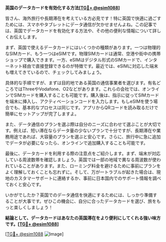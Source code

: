 **英国のデータカードを有効化する方法[[TG💪+ @esim1088](https://t.me/s/esim1088)]**

皆さん、海外旅行や長期滞在を考えている方必見です！特に英国で快適に過ごすためには、スマホやタブレットにデータ通信が欠かせませんよね。この記事では、英国でデータカードを有効化する方法や、その他の便利な情報について詳しくお伝えします。

まず、英国で使えるデータカードにはいくつかの種類があります。一つは物理的なSIMカード、もう一つはeSIMです。物理SIMカードは通常、空港や街中の携帯ショップで購入できます。一方、eSIMはデジタル形式のSIMカードで、インターネット経由で直接登録できるのが特徴です。最近では、eSIMに対応した端末も増えてきているので、チェックしてみましょう。

具体的な手順ですが、まずは目的地である英国の通信事業者を選びます。有名どころではThreeやVodafone、O2などがあります。これらの会社では、オンラインでSIMカードを購入することも可能です。購入後は、指示に従ってSIMカードを端末に挿入し、アクティベーションコードを入力します。もしeSIMを使う場合でも、基本的なプロセスは同じです。アプリからQRコードを読み取るだけで簡単にセットアップが完了しますよ。

また、データ通信のプランを選ぶ際は自分のニーズに合わせて選ぶことが大切です。例えば、短い滞在ならデータ量の少ないプランで十分ですが、長期滞在や業務用途であれば、大容量のプランを選ぶと安心です。さらに、旅行中に急に追加でデータが必要になったら、オンラインで追加購入することも可能です。

最後に、データカードを利用する際の注意点をご紹介します。まず、端末が対応している周波数帯を確認しましょう。英国では一部の地域で異なる周波数が使われていることがあります。また、ローミング料金を避けるために事前にプランをよく理解しておくことも忘れずに。そして、万が一トラブルが起きた場合は、現地のカスタマーサポートに連絡するか、事前に日本国内でのサポート情報を調べておくと安心です。

いかがでしたか？英国でのデータ通信を快適にするためには、しっかり準備することが大事です。ぜひこの機会に、自分に合ったデータカードを選び、旅をもっと楽しくしましょう！

**結論として、データカードはあなたの英国滞在をより便利にしてくれる強い味方です。[[TG💪+ @esim1088](https://t.me/s/esim1088)]**

[[TG💪+ @esim1088](https://t.me/s/esim1088) ![Image](https://i.postimg.cc/Y0z9fWf4/image.png)]
